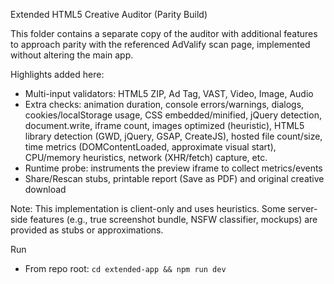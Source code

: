 Extended HTML5 Creative Auditor (Parity Build)

This folder contains a separate copy of the auditor with additional features to approach parity with the referenced AdValify scan page, implemented without altering the main app.

Highlights added here:

- Multi-input validators: HTML5 ZIP, Ad Tag, VAST, Video, Image, Audio
- Extra checks: animation duration, console errors/warnings, dialogs, cookies/localStorage usage, CSS embedded/minified, jQuery detection, document.write, iframe count, images optimized (heuristic), HTML5 library detection (GWD, jQuery, GSAP, CreateJS), hosted file count/size, time metrics (DOMContentLoaded, approximate visual start), CPU/memory heuristics, network (XHR/fetch) capture, etc.
- Runtime probe: instruments the preview iframe to collect metrics/events
- Share/Rescan stubs, printable report (Save as PDF) and original creative download

Note: This implementation is client-only and uses heuristics. Some server-side features (e.g., true screenshot bundle, NSFW classifier, mockups) are provided as stubs or approximations.

Run

- From repo root: `cd extended-app && npm run dev`

